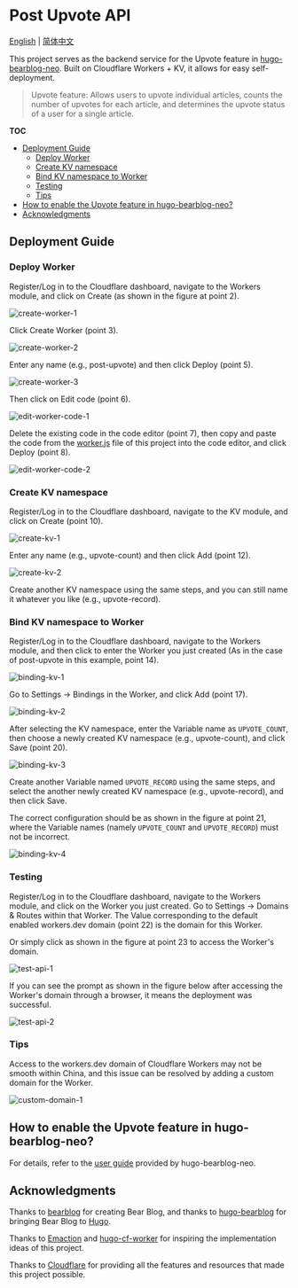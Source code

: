 # Post Upvote API

[English](./README.md) | [简体中文](./doc/README_zh.md)

This project serves as the backend service for the Upvote feature in [hugo-bearblog-neo](https://github.com/rokcso/hugo-bearblog-neo). Built on Cloudflare Workers + KV, it allows for easy self-deployment.

> Upvote feature: Allows users to upvote individual articles, counts the number of upvotes for each article, and determines the upvote status of a user for a single article.

**TOC**

- [Deployment Guide](#deployment-guide)
  - [Deploy Worker](#deploy-worker)
  - [Create KV namespace](#create-kv-namespace)
  - [Bind KV namespace to Worker](#bind-kv-namespace-to-worker)
  - [Testing](#testing)
  - [Tips](#tips)
- [How to enable the Upvote feature in hugo-bearblog-neo?](#how-to-enable-the-upvote-feature-in-hugo-bearblog-neo)
- [Acknowledgments](#acknowledgments)

## Deployment Guide

### Deploy Worker

Register/Log in to the Cloudflare dashboard, navigate to the Workers module, and click on Create (as shown in the figure at point 2).

![create-worker-1](./doc/images/create-worker-1.png)

Click Create Worker (point 3).

![create-worker-2](./doc/images/create-worker-2.png)

Enter any name (e.g., post-upvote) and then click Deploy (point 5).

![create-worker-3](./doc/images/create-worker-3.png)

Then click on Edit code (point 6).

![edit-worker-code-1](./doc/images/edit-worker-code-1.png)

Delete the existing code in the code editor (point 7), then copy and paste the code from the [worker.js](https://github.com/rokcso/post-upvote-api/blob/main/worker.js) file of this project into the code editor, and click Deploy (point 8).

![edit-worker-code-2](./doc/images/edit-worker-code-2.png)

### Create KV namespace

Register/Log in to the Cloudflare dashboard, navigate to the KV module, and click on Create (point 10).

![create-kv-1](./doc/images/create-kv-1.png)

Enter any name (e.g., upvote-count) and then click Add (point 12).

![create-kv-2](./doc/images/create-kv-2.png)

Create another KV namespace using the same steps, and you can still name it whatever you like (e.g., upvote-record).

### Bind KV namespace to Worker

Register/Log in to the Cloudflare dashboard, navigate to the Workers module, and then click to enter the Worker you just created (As in the case of post-upvote in this example, point 14).

![binding-kv-1](./doc/images/binding-kv-1.png)

Go to Settings -> Bindings in the Worker, and click Add (point 17).

![binding-kv-2](./doc/images/binding-kv-2.png)

After selecting the KV namespace, enter the Variable name as `UPVOTE_COUNT`, then choose a newly created KV namespace (e.g., upvote-count), and click Save (point 20).

![binding-kv-3](./doc/images/binding-kv-3.png)

Create another Variable named `UPVOTE_RECORD` using the same steps, and select the another newly created KV namespace (e.g., upvote-record), and then click Save.

The correct configuration should be as shown in the figure at point 21, where the Variable names (namely `UPVOTE_COUNT` and `UPVOTE_RECORD`) must not be incorrect.

![binding-kv-4](./doc/images/binding-kv-4.png)

### Testing

Register/Log in to the Cloudflare dashboard, navigate to the Workers module, and click on the Worker you just created. Go to Settings -> Domains & Routes within that Worker. The Value corresponding to the default enabled workers.dev domain (point 22) is the domain for this Worker.

Or simply click as shown in the figure at point 23 to access the Worker's domain.

![test-api-1](./doc/images/test-api-1.png)

If you can see the prompt as shown in the figure below after accessing the Worker's domain through a browser, it means the deployment was successful.

![test-api-2](./doc/images/test-api-2.png)

### Tips

Access to the workers.dev domain of Cloudflare Workers may not be smooth within China, and this issue can be resolved by adding a custom domain for the Worker.

![custom-domain-1](./doc/images/custom-domain-1.png)

## How to enable the Upvote feature in hugo-bearblog-neo?

For details, refer to the [user guide](https://github.com/rokcso/hugo-bearblog-neo/) provided by hugo-bearblog-neo.

## Acknowledgments

Thanks to [bearblog](https://github.com/HermanMartinus/bearblog) for creating Bear Blog, and thanks to [hugo-bearblog](https://github.com/janraasch/hugo-bearblog) for bringing Bear Blog to [Hugo](https://gohugo.io/).

Thanks to [Emaction](https://github.com/emaction/emaction.backend) and [hugo-cf-worker](https://github.com/bigfa/hugo-cf-worker) for inspiring the implementation ideas of this project.

Thanks to [Cloudflare](https://www.cloudflare.com/) for providing all the features and resources that made this project possible.